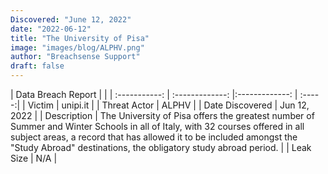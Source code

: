 ```yaml
---
Discovered: "June 12, 2022"
date: "2022-06-12"
title: "The University of Pisa"
image: "images/blog/ALPHV.png"
author: "Breachsense Support"
draft: false
---
```


| Data Breach Report         |              | 
| :-----------: | :-------------:   |:-------------:    | :-----:|
| Victim    | unipi.it      | 
| Threat Actor    | ALPHV      | 
| Date Discovered    | Jun 12, 2022      | 
| Description    | The University of Pisa offers the greatest number of Summer and Winter Schools in all of Italy, with 32 courses offered in all subject areas, a record that has allowed it to be included amongst the "Study Abroad" destinations, the obligatory study abroad period.       | 
| Leak Size    | N/A      | 

